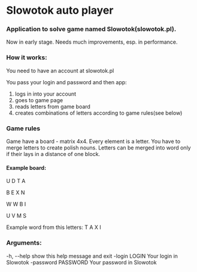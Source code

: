 # Slowotok auto player

### Application to solve game named Slowotok(slowotok.pl).

Now in early stage. Needs much improvements, esp. in performance.


### How it works:
You need to have an account at slowotok.pl

You pass your login and password and then app:
1. logs in into your account
2. goes to game page
3. reads letters from game board
4. creates combinations of letters according to game rules(see below)


### Game rules
Game have a board - matrix 4x4.
Every element is a letter. 
You have to merge letters to create polish nouns.
Letters can be merged into word only if their lays in a distance of one block.

#### Example board:

U D T A

B E X N 

W W B I

U V M S

Example word from this letters: T A X I


### Arguments:
-h, --help          show this help message and exit
-login LOGIN        Your login in Slowotok
-password PASSWORD  Your password in Slowotok
